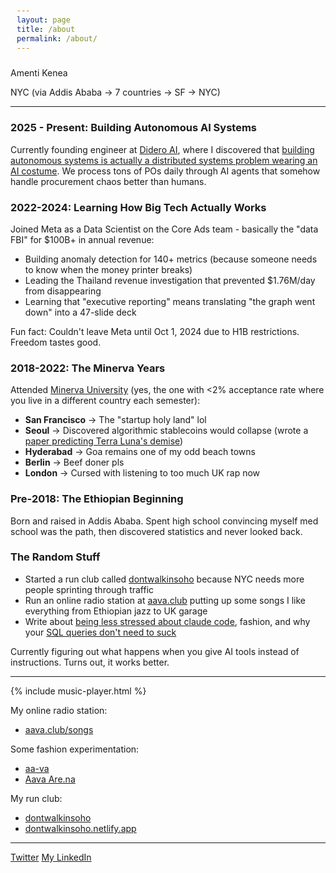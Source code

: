 ```yaml
---
layout: page
title: /about
permalink: /about/
---
```



Amenti Kenea

NYC (via Addis Ababa → 7 countries → SF → NYC)

----

### 2025 - Present: Building Autonomous AI Systems

Currently founding engineer at [Didero AI](https://didero.ai), where I discovered that [building autonomous systems is actually a distributed systems problem wearing an AI costume](/2025/07/15/Building-on-Quicksand-The-Reality-of-Production-AI-Systems.html). We process tons of POs daily through AI agents that somehow handle procurement chaos better than humans.

### 2022-2024: Learning How Big Tech Actually Works

Joined Meta as a Data Scientist on the Core Ads team - basically the "data FBI" for $100B+ in annual revenue:
- Building anomaly detection for 140+ metrics (because someone needs to know when the money printer breaks)
- Leading the Thailand revenue investigation that prevented $1.76M/day from disappearing
- Learning that "executive reporting" means translating "the graph went down" into a 47-slide deck

Fun fact: Couldn't leave Meta until Oct 1, 2024 due to H1B restrictions. Freedom tastes good.

### 2018-2022: The Minerva Years

Attended [Minerva University](https://www.minerva.edu/) (yes, the one with <2% acceptance rate where you live in a different country each semester):
- **San Francisco** → The "startup holy land" lol 
- **Seoul** → Discovered algorithmic stablecoins would collapse (wrote a [paper predicting Terra Luna's demise](/2022/05/01/Algorithmic-Stablecoin-Issues.html))
- **Hyderabad** → Goa remains one of my odd beach towns
- **Berlin** → Beef doner pls
- **London** → Cursed with listening to too much UK rap now

### Pre-2018: The Ethiopian Beginning

Born and raised in Addis Ababa. Spent high school convincing myself med school was the path, then discovered statistics and never looked back. 

### The Random Stuff

- Started a run club called [dontwalkinsoho](https://dontwalkinsoho.netlify.app/) because NYC needs more people sprinting through traffic
- Run an online radio station at [aava.club](https://aava.club/songs) putting up some songs I like everything from Ethiopian jazz to UK garage
- Write about [being less stressed about claude code](/2025/07/03/Real-Guide-to-Claude-Code.html), fashion, and why your [SQL queries don't need to suck](/2024/06/10/Robust-SQL-Query-Generator.html)

Currently figuring out what happens when you give AI tools instead of instructions. Turns out, it works better. 

----

{% include music-player.html %}


My online radio station: 
- [aava.club/songs](https://aava.club/songs)

Some fashion experimentation:
- [aa-va](https://aava.club/)
- [Aava Are.na](https://www.are.na/amenti-kenea/wall-vg_bgchhrg8)

My run club:
- [dontwalkinsoho](https://www.instagram.com/dontwalkinsoho/?igsh=MzRlODBiMWZvbTVt)
- [dontwalkinsoho.netlify.app](https://dontwalkinsoho.netlify.app/)

----


[Twitter](https://twitter.com/amenti4k)
[My LinkedIn](https://www.linkedin.com/in/amenti-kenea/)


<style>
    pre {
        background-color: #f4f4f4;
        padding: 10px;
        border-radius: 5px;
        overflow-x: auto;
    }
    .blink-text {
        animation: blink 1s step-end infinite;
    }
    @keyframes blink {
        50% { opacity: 0; }
    }
</style>

